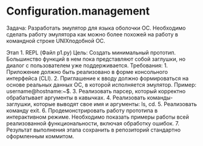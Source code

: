 # Configuration.management
Задача: Разработать эмулятор для языка оболочки ОС. Необходимо сделать работу
эмулятора как можно более похожей на работу в командной строке UNIXподобной ОС.

Этап 1. REPL (Файл p1.py)
Цель: 
    Cоздать минимальный прототип. Большинство функций в нем пока
    представляют собой заглушки, но диалог с пользователем уже поддерживается.
Требования:
    1. Приложение должно быть реализовано в форме консольного интерфейса (CLI).
    2. Приглашение к вводу должно формироваться на основе реальных данных ОС, в которой исполняется эмулятор. 
    Пример: username@hostname:~$.
    3. Реализовать парсер, который корректно обрабатывает аргументы в кавычках.
    4. Реализовать команды-заглушки, которые выводят свое имя и аргументы: ls, cd.
    5. Реализовать команду exit.
    6. Продемонстрировать работу прототипа в интерактивном режиме.
    Необходимо показать примеры работы всей реализованной функциональности, включая обработку ошибок.
    7. Результат выполнения этапа сохранить в репозиторий стандартно оформленным коммитом.

